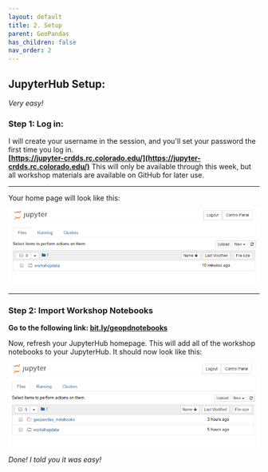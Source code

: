 ```yaml
---
layout: default
title: 2. Setup
parent: GeoPandas
has_children: false
nav_order: 2
---
```


## JupyterHub Setup:  
*Very easy!*


### Step 1: Log in:
I will create your username in the session, and you'll set your password the first time you log in.  
__[https://jupyter-crdds.rc.colorado.edu/](https://jupyter-crdds.rc.colorado.edu/)__
This will only be available through this week, but all workshop materials are available on GitHub for later use.  


***


Your home page will look like this:   

![HomePage][HubHome]  

***

### Step 2: Import Workshop Notebooks

__Go to the following link: [bit.ly/geopdnotebooks](http://bit.ly/geopdnotebooks)__

Now, refresh your JupyterHub homepage. This will add all of the workshop notebooks to your JupyterHub. It should now look like this:  

![NotebooksAdded][HubHome2]

*Done! I told you it was easy!*

[Python]: img/PythonLogo.png
[Pandas]: img/Pandas_logo.png
[SignUp]: img/JH_log_in.png
[LogIn]: img/gpdLogin.png
[HubHome]: img/hubHome.png
[HubHome2]: img/hubHome2.png
